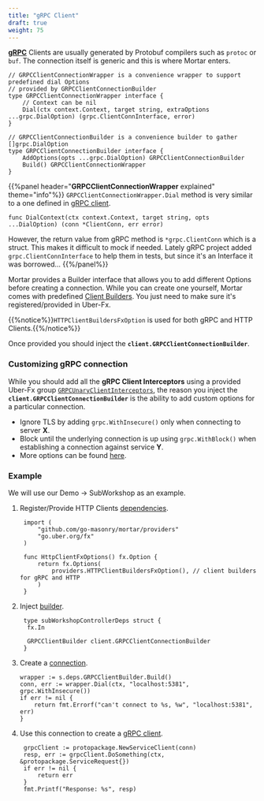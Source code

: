 ```yaml
---
title: "gRPC Client"
draft: true
weight: 75
---
```


[**gRPC**](https://grpc.io/docs/languages/go/quickstart/) Clients are usually generated by Protobuf compilers such as `protoc` or `buf`.
The connection itself is generic and this is where Mortar enters.

```golang
// GRPCClientConnectionWrapper is a convenience wrapper to support predefined dial Options
// provided by GRPCClientConnectionBuilder
type GRPCClientConnectionWrapper interface {
    // Context can be nil
    Dial(ctx context.Context, target string, extraOptions ...grpc.DialOption) (grpc.ClientConnInterface, error)
}

// GRPCClientConnectionBuilder is a convenience builder to gather []grpc.DialOption
type GRPCClientConnectionBuilder interface {
    AddOptions(opts ...grpc.DialOption) GRPCClientConnectionBuilder
    Build() GRPCClientConnectionWrapper
}
```

{{%panel header="**GRPCClientConnectionWrapper** explained" theme="info"%}}
`GRPCClientConnectionWrapper.Dial` method is very similar to a one defined in [gRPC client](https://pkg.go.dev/google.golang.org/grpc#DialContext).

```golang
func DialContext(ctx context.Context, target string, opts ...DialOption) (conn *ClientConn, err error)
```

However, the return value from gRPC method is `*grpc.ClientConn` which is a struct.
This makes it difficult to mock if needed.
Lately gRPC project added `grpc.ClientConnInterface` to help them in tests, but since it's an Interface it was borrowed...
{{%/panel%}}

Mortar provides a Builder interface that allows you to add different Options before creating a connection.
While you can create one yourself, Mortar comes with predefined [Client Builders](https://pkg.go.dev/github.com/go-masonry/mortar/providers#HTTPClientBuildersFxOption).
You just need to make sure it's registered/provided in Uber-Fx.

{{%notice%}}`HTTPClientBuildersFxOption` is used for both gRPC and HTTP Clients.{{%/notice%}}

Once provided you should inject the **`client.GRPCClientConnectionBuilder`**.

### Customizing gRPC connection

While you should add all the **gRPC Client Interceptors** using a provided Uber-Fx group [`GRPCUnaryClientInterceptors`](https://pkg.go.dev/github.com/go-masonry/mortar/providers/groups),
the reason you inject the **`client.GRPCClientConnectionBuilder`** is the ability to add custom options for a particular connection.

* Ignore TLS by adding `grpc.WithInsecure()` only when connecting to server **X**.
* Block until the underlying connection is up using `grpc.WithBlock()` when establishing a connection against service **Y**.
* More options can be found [here](https://pkg.go.dev/google.golang.org/grpc#DialOption).

### Example

We will use our Demo -> SubWorkshop as an example.

1. Register/Provide HTTP Clients [dependencies](https://github.com/go-masonry/mortar-demo/blob/master/subworkshop/app/mortar/http.go#L8).

   ```golang
    import (
        "github.com/go-masonry/mortar/providers"
        "go.uber.org/fx"
    )

    func HttpClientFxOptions() fx.Option {
        return fx.Options(
            providers.HTTPClientBuildersFxOption(), // client builders for gRPC and HTTP
        )
    }
   ```

2. Inject [builder](https://github.com/go-masonry/mortar-demo/blob/master/subworkshop/app/controllers/subworkshop.go#L21).

   ```golang
    type subWorkshopControllerDeps struct {
     fx.In

     GRPCClientBuilder client.GRPCClientConnectionBuilder
    }
   ```

3. Create a [connection](https://github.com/go-masonry/mortar-demo/blob/master/subworkshop/app/controllers/subworkshop.go#L45).

    ```golang
    wrapper := s.deps.GRPCClientBuilder.Build()
    conn, err := wrapper.Dial(ctx, "localhost:5381", grpc.WithInsecure())
    if err != nil {
        return fmt.Errorf("can't connect to %s, %w", "localhost:5381", err)
    }
    ```

4. Use this connection to create a [gRPC client](https://github.com/go-masonry/mortar-demo/blob/master/subworkshop/app/controllers/subworkshop.go#L52).

   ```golang
    grpcClient := protopackage.NewServiceClient(conn)
    resp, err := grpcClient.DoSomething(ctx, &protopackage.ServiceRequest{})
    if err != nil {
        return err
    }
    fmt.Printf("Response: %s", resp)
   ```
